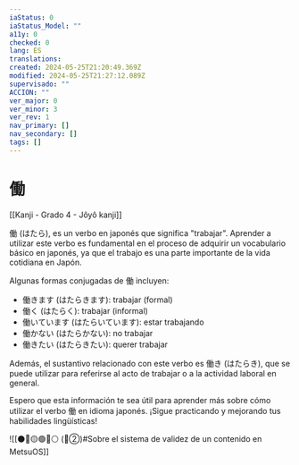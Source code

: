 ```yaml
---
iaStatus: 0
iaStatus_Model: ""
a11y: 0
checked: 0
lang: ES
translations: 
created: 2024-05-25T21:20:49.369Z
modified: 2024-05-25T21:27:12.089Z
supervisado: ""
ACCION: ""
ver_major: 0
ver_minor: 3
ver_rev: 1
nav_primary: []
nav_secondary: []
tags: []
---
```

# 働

[[Kanji - Grado 4 - Jôyô kanji]]

働 (はたら), es un verbo en japonés que significa "trabajar". Aprender a utilizar este verbo es fundamental en el proceso de adquirir un vocabulario básico en japonés, ya que el trabajo es una parte importante de la vida cotidiana en Japón.

Algunas formas conjugadas de 働 incluyen:

- 働きます (はたらきます): trabajar (formal)
- 働く (はたらく): trabajar (informal)
- 働いています (はたらいています): estar trabajando
- 働かない (はたらかない): no trabajar
- 働きたい (はたらきたい): querer trabajar

Además, el sustantivo relacionado con este verbo es 働き (はたらき), que se puede utilizar para referirse al acto de trabajar o a la actividad laboral en general.

Espero que esta información te sea útil para aprender más sobre cómo utilizar el verbo 働 en idioma japonés. ¡Sigue practicando y mejorando tus habilidades lingüísticas!


![[⚫🔴🟡🟢🔵⚪ (🔴②)#Sobre el sistema de validez de un contenido en MetsuOS]]